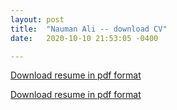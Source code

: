 ```yaml
---
layout: post
title:  "Nauman Ali -- download CV"
date:   2020-10-10 21:53:05 -0400

---
```



[Download resume in pdf format](https://naumanali.online/2020/10/11/nomz_portfolio/assets/Nauman-Ali-resume-2020.pdf)

[Download resume in pdf format]({{https://naumanali.online}}/nomz_portfolio/assets/Nauman-Ali-resume-2020.pdf)
